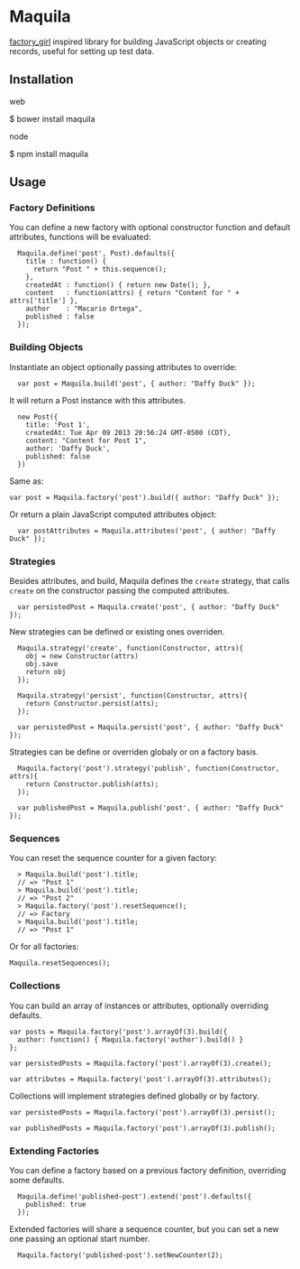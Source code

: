 # Maquila

[factory_girl](https://github.com/thoughtbot/factory_girl) inspired
library for building JavaScript objects or creating records, useful for
setting up test data.

## Installation

web

  $ bower install maquila

node

  $ npm install maquila


## Usage

### Factory Definitions

You can define a new factory with optional constructor function and
default attributes, functions will be evaluated:

      Maquila.define('post', Post).defaults({
        title : function() {
          return "Post " + this.sequence();
        },
        createdAt : function() { return new Date(); },
        content   : function(attrs) { return "Content for " + attrs['title'] },
        author    : "Macario Ortega",
        published : false
      });


### Building Objects

Instantiate an object optionally passing attributes to override:

      var post = Maquila.build('post', { author: "Daffy Duck" });


It will return a Post instance with this attributes.

      new Post({
        title: 'Post 1',
        createdAt: Tue Apr 09 2013 20:56:24 GMT-0500 (CDT),
        content: "Content for Post 1",
        author: 'Daffy Duck',
        published: false
      })

Same as:

    var post = Maquila.factory('post').build({ author: "Daffy Duck" });


Or return a plain JavaScript computed attributes object:

      var postAttributes = Maquila.attributes('post', { author: "Daffy Duck" });


### Strategies

Besides attributes, and build, Maquila defines the `create` strategy, that
calls `create` on the constructor passing the computed attributes.

      var persistedPost = Maquila.create('post', { author: "Daffy Duck" });

New strategies can be defined or existing ones overriden.

      Maquila.strategy('create', function(Constructor, attrs){
        obj = new Constructor(attrs)
        obj.save
        return obj
      });

      Maquila.strategy('persist', function(Constructor, attrs){
        return Constructor.persist(atts);
      });

      var persistedPost = Maquila.persist('post', { author: "Daffy Duck" });

Strategies can be define or overriden globaly or on a factory basis.

      Maquila.factory('post').strategy('publish', function(Constructor, attrs){
        return Constructor.publish(atts);
      });

      var publishedPost = Maquila.publish('post', { author: "Daffy Duck" });

### Sequences

You can reset the sequence counter for a given factory:

      > Maquila.build('post').title;
      // => "Post 1"
      > Maquila.build('post').title;
      // => "Post 2"
      > Maquila.factory('post').resetSequence();
      // => Factory
      > Maquila.build('post').title;
      // => "Post 1"


Or for all factories:

    Maquila.resetSequences();


### Collections

You can build an array of instances or attributes, optionally
overriding defaults.

    var posts = Maquila.factory('post').arrayOf(3).build({
      author: function() { Maquila.factory('author').build() }
    };

    var persistedPosts = Maquila.factory('post').arrayOf(3).create();

    var attributes = Maquila.factory('post').arrayOf(3).attributes();


Collections will implement strategies defined globally or by factory.

    var persistedPosts = Maquila.factory('post').arrayOf(3).persist();

    var publishedPosts = Maquila.factory('post').arrayOf(3).publish();


### Extending Factories

You can define a factory based on a previous factory definition,
overriding some defaults.

      Maquila.define('published-post').extend('post').defaults({
        published: true
      });

Extended factories will share a sequence counter,
but you can set a new one passing an optional start number.

      Maquila.factory('published-post').setNewCounter(2);

